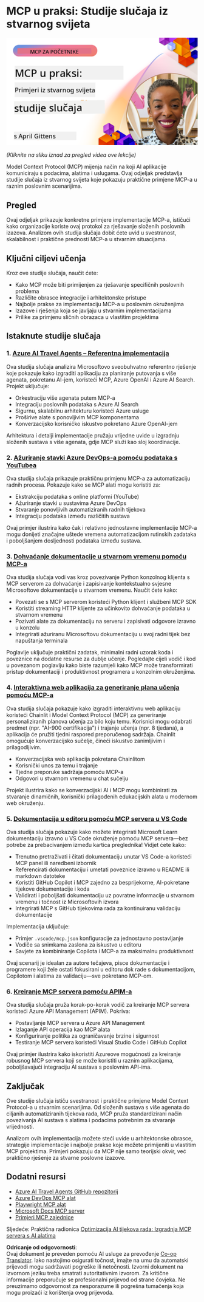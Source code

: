 <!--
CO_OP_TRANSLATOR_METADATA:
{
  "original_hash": "61a160248efabe92b09d7b08293d17db",
  "translation_date": "2025-08-18T21:54:46+00:00",
  "source_file": "09-CaseStudy/README.md",
  "language_code": "hr"
}
-->
# MCP u praksi: Studije slučaja iz stvarnog svijeta

[![MCP u praksi: Studije slučaja iz stvarnog svijeta](../../../translated_images/10.3262cc80b4de5071fde8ba74c5c5d6738a0a9f398dcc0423f0210f632e2238b8.hr.png)](https://youtu.be/IxshWb2Az5w)

_(Kliknite na sliku iznad za pregled videa ove lekcije)_

Model Context Protocol (MCP) mijenja način na koji AI aplikacije komuniciraju s podacima, alatima i uslugama. Ovaj odjeljak predstavlja studije slučaja iz stvarnog svijeta koje pokazuju praktične primjene MCP-a u raznim poslovnim scenarijima.

## Pregled

Ovaj odjeljak prikazuje konkretne primjere implementacije MCP-a, ističući kako organizacije koriste ovaj protokol za rješavanje složenih poslovnih izazova. Analizom ovih studija slučaja dobit ćete uvid u svestranost, skalabilnost i praktične prednosti MCP-a u stvarnim situacijama.

## Ključni ciljevi učenja

Kroz ove studije slučaja, naučit ćete:

- Kako MCP može biti primijenjen za rješavanje specifičnih poslovnih problema
- Različite obrasce integracije i arhitektonske pristupe
- Najbolje prakse za implementaciju MCP-a u poslovnim okruženjima
- Izazove i rješenja koja se javljaju u stvarnim implementacijama
- Prilike za primjenu sličnih obrazaca u vlastitim projektima

## Istaknute studije slučaja

### 1. [Azure AI Travel Agents – Referentna implementacija](./travelagentsample.md)

Ova studija slučaja analizira Microsoftovo sveobuhvatno referentno rješenje koje pokazuje kako izgraditi aplikaciju za planiranje putovanja s više agenata, pokretanu AI-jem, koristeći MCP, Azure OpenAI i Azure AI Search. Projekt uključuje:

- Orkestraciju više agenata putem MCP-a
- Integraciju poslovnih podataka s Azure AI Search
- Sigurnu, skalabilnu arhitekturu koristeći Azure usluge
- Proširive alate s ponovljivim MCP komponentama
- Konverzacijsko korisničko iskustvo pokretano Azure OpenAI-jem

Arhitektura i detalji implementacije pružaju vrijedne uvide u izgradnju složenih sustava s više agenata, gdje MCP služi kao sloj koordinacije.

### 2. [Ažuriranje stavki Azure DevOps-a pomoću podataka s YouTubea](./UpdateADOItemsFromYT.md)

Ova studija slučaja prikazuje praktičnu primjenu MCP-a za automatizaciju radnih procesa. Pokazuje kako se MCP alati mogu koristiti za:

- Ekstrakciju podataka s online platformi (YouTube)
- Ažuriranje stavki u sustavima Azure DevOps
- Stvaranje ponovljivih automatiziranih radnih tijekova
- Integraciju podataka između različitih sustava

Ovaj primjer ilustrira kako čak i relativno jednostavne implementacije MCP-a mogu donijeti značajne uštede vremena automatizacijom rutinskih zadataka i poboljšanjem dosljednosti podataka između sustava.

### 3. [Dohvaćanje dokumentacije u stvarnom vremenu pomoću MCP-a](./docs-mcp/README.md)

Ova studija slučaja vodi vas kroz povezivanje Python konzolnog klijenta s MCP serverom za dohvaćanje i zapisivanje kontekstualno svjesne Microsoftove dokumentacije u stvarnom vremenu. Naučit ćete kako:

- Povezati se s MCP serverom koristeći Python klijent i službeni MCP SDK
- Koristiti streaming HTTP klijente za učinkovito dohvaćanje podataka u stvarnom vremenu
- Pozivati alate za dokumentaciju na serveru i zapisivati odgovore izravno u konzolu
- Integrirati ažuriranu Microsoftovu dokumentaciju u svoj radni tijek bez napuštanja terminala

Poglavlje uključuje praktični zadatak, minimalni radni uzorak koda i poveznice na dodatne resurse za dublje učenje. Pogledajte cijeli vodič i kod u povezanom poglavlju kako biste razumjeli kako MCP može transformirati pristup dokumentaciji i produktivnost programera u konzolnim okruženjima.

### 4. [Interaktivna web aplikacija za generiranje plana učenja pomoću MCP-a](./docs-mcp/README.md)

Ova studija slučaja pokazuje kako izgraditi interaktivnu web aplikaciju koristeći Chainlit i Model Context Protocol (MCP) za generiranje personaliziranih planova učenja za bilo koju temu. Korisnici mogu odabrati predmet (npr. "AI-900 certifikacija") i trajanje učenja (npr. 8 tjedana), a aplikacija će pružiti tjedni raspored preporučenog sadržaja. Chainlit omogućuje konverzacijsko sučelje, čineći iskustvo zanimljivim i prilagodljivim.

- Konverzacijska web aplikacija pokretana Chainlitom
- Korisnički unos za temu i trajanje
- Tjedne preporuke sadržaja pomoću MCP-a
- Odgovori u stvarnom vremenu u chat sučelju

Projekt ilustrira kako se konverzacijski AI i MCP mogu kombinirati za stvaranje dinamičnih, korisnički prilagođenih edukacijskih alata u modernom web okruženju.

### 5. [Dokumentacija u editoru pomoću MCP servera u VS Code](./docs-mcp/README.md)

Ova studija slučaja pokazuje kako možete integrirati Microsoft Learn dokumentaciju izravno u VS Code okruženje pomoću MCP servera—bez potrebe za prebacivanjem između kartica preglednika! Vidjet ćete kako:

- Trenutno pretraživati i čitati dokumentaciju unutar VS Code-a koristeći MCP panel ili naredbeni izbornik
- Referencirati dokumentaciju i umetati poveznice izravno u README ili markdown datoteke
- Koristiti GitHub Copilot i MCP zajedno za besprijekorne, AI-pokretane tijekove dokumentacije i koda
- Validirati i poboljšati dokumentaciju uz povratne informacije u stvarnom vremenu i točnost iz Microsoftovih izvora
- Integrirati MCP s GitHub tijekovima rada za kontinuiranu validaciju dokumentacije

Implementacija uključuje:

- Primjer `.vscode/mcp.json` konfiguracije za jednostavno postavljanje
- Vodiče sa snimkama zaslona za iskustvo u editoru
- Savjete za kombiniranje Copilota i MCP-a za maksimalnu produktivnost

Ovaj scenarij je idealan za autore tečajeva, pisce dokumentacije i programere koji žele ostati fokusirani u editoru dok rade s dokumentacijom, Copilotom i alatima za validaciju—sve pokretano MCP-om.

### 6. [Kreiranje MCP servera pomoću APIM-a](./apimsample.md)

Ova studija slučaja pruža korak-po-korak vodič za kreiranje MCP servera koristeći Azure API Management (APIM). Pokriva:

- Postavljanje MCP servera u Azure API Management
- Izlaganje API operacija kao MCP alata
- Konfiguriranje politika za ograničavanje brzine i sigurnost
- Testiranje MCP servera koristeći Visual Studio Code i GitHub Copilot

Ovaj primjer ilustrira kako iskoristiti Azureove mogućnosti za kreiranje robusnog MCP servera koji se može koristiti u raznim aplikacijama, poboljšavajući integraciju AI sustava s poslovnim API-ima.

## Zaključak

Ove studije slučaja ističu svestranost i praktične primjene Model Context Protocol-a u stvarnim scenarijima. Od složenih sustava s više agenata do ciljanih automatiziranih tijekova rada, MCP pruža standardizirani način povezivanja AI sustava s alatima i podacima potrebnim za stvaranje vrijednosti.

Analizom ovih implementacija možete steći uvide u arhitektonske obrasce, strategije implementacije i najbolje prakse koje možete primijeniti u vlastitim MCP projektima. Primjeri pokazuju da MCP nije samo teorijski okvir, već praktično rješenje za stvarne poslovne izazove.

## Dodatni resursi

- [Azure AI Travel Agents GitHub repozitorij](https://github.com/Azure-Samples/azure-ai-travel-agents)
- [Azure DevOps MCP alat](https://github.com/microsoft/azure-devops-mcp)
- [Playwright MCP alat](https://github.com/microsoft/playwright-mcp)
- [Microsoft Docs MCP server](https://github.com/MicrosoftDocs/mcp)
- [Primjeri MCP zajednice](https://github.com/microsoft/mcp)

Sljedeće: Praktična radionica [Optimizacija AI tijekova rada: Izgradnja MCP servera s AI alatima](../10-StreamliningAIWorkflowsBuildingAnMCPServerWithAIToolkit/README.md)

**Odricanje od odgovornosti**:  
Ovaj dokument je preveden pomoću AI usluge za prevođenje [Co-op Translator](https://github.com/Azure/co-op-translator). Iako nastojimo osigurati točnost, imajte na umu da automatski prijevodi mogu sadržavati pogreške ili netočnosti. Izvorni dokument na izvornom jeziku treba smatrati autoritativnim izvorom. Za kritične informacije preporučuje se profesionalni prijevod od strane čovjeka. Ne preuzimamo odgovornost za nesporazume ili pogrešna tumačenja koja mogu proizaći iz korištenja ovog prijevoda.